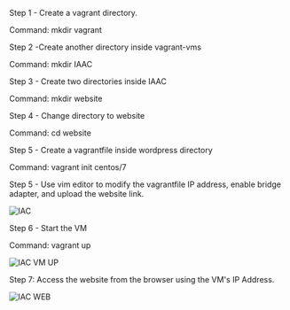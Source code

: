 Step 1 - Create a vagrant directory.

Command: mkdir vagrant

Step 2 -Create another directory inside vagrant-vms

Command: mkdir IAAC

Step 3 - Create two directories inside IAAC

Command: mkdir website

Step 4 - Change directory to website

Command: cd website

Step 5 - Create a vagrantfile inside wordpress directory 

Command: vagrant init centos/7

Step 5 - Use vim editor to modify the vagrantfile IP address, enable bridge adapter, and upload the website link.

![IAC](https://user-images.githubusercontent.com/52894481/184517079-6f222064-0e99-490f-8f34-cd6fe7249267.PNG)

Step 6 - Start the VM

Command: vagrant up

![IAC VM UP](https://user-images.githubusercontent.com/52894481/184517072-a5571520-51af-4e45-9e29-7015601e888a.PNG)

Step 7: Access the website from the browser using the VM's IP Address.

![IAC WEB](https://user-images.githubusercontent.com/52894481/184517085-ecdb3cc8-8eb1-491c-b2bc-cc7ac312dec9.PNG)





